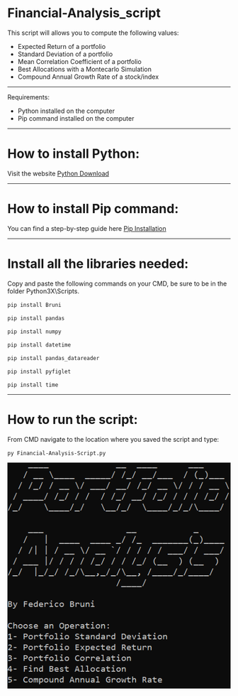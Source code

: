 # Financial-Analysis_script
This script will allows you to compute the following values:

- Expected Return of a portfolio
- Standard Deviation of a portfolio
- Mean Correlation Coefficient of a portfolio
- Best Allocations with a Montecarlo Simulation
- Compound Annual Growth Rate of a stock/index

--------------------------------------

Requirements:
- Python installed on the computer
- Pip command installed on the computer

--------------------------------------

# How to install Python: 

Visit the website [Python Download](https://www.python.org/downloads/)

--------------------------------------

# How to install Pip command:

You can find a step-by-step guide here [Pip Installation](https://www.liquidweb.com/kb/install-pip-windows/)

--------------------------------------
# Install all the libraries needed:
Copy and paste the following commands on your CMD, be sure to be in the folder Python3X\Scripts.

```
pip install Bruni
```
```
pip install pandas
```
```
pip install numpy
```
```
pip install datetime
```
```
pip install pandas_datareader
```
```
pip install pyfiglet
```
```
pip install time
```

--------------------------------------

# How to run the script:
From CMD navigate to the location where you saved the script and type:
```
py Financial-Analysis-Script.py
```

![Screenshot](https://github.com/DedericoBruni/Financial-Analysis-Script/blob/49f574ad2aba539209b7f66771a24185968b7436/Pictures/Immagine%202022-05-25%20111910.png)


